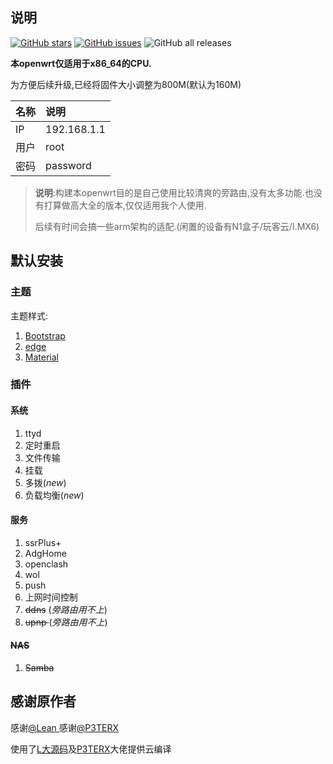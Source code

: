 ## 说明



[![GitHub stars](https://img.shields.io/github/stars/Qliangw/openwrt-x86_64-qw)](https://github.com/Qliangw/openwrt-x86_64-qw/stargazers)  [![GitHub issues](https://img.shields.io/github/issues/Qliangw/openwrt-x86_64-qw)](https://github.com/Qliangw/openwrt-x86_64-qw/issues)   ![GitHub all releases](https://img.shields.io/github/downloads/Qliangw/openwrt-x86_64-qw/total)

**本openwrt仅适用于x86_64的CPU.**

为方便后续升级,已经将固件大小调整为800M(默认为160M)

  |名称 |说明 |
  |:----|:----|
  |IP| 192.168.1.1|
  |用户| root|
  |密码|password|

> **说明**:构建本openwrt目的是自己使用比较清爽的旁路由,没有太多功能.也没有打算做高大全的版本,仅仅适用我个人使用.
> 
> 后续有时间会搞一些arm架构的适配.(闲置的设备有N1盒子/玩客云/I.MX6)



## 默认安装

### 主题


主题样式:

  1. [Bootstrap](https://github.com/Qliangw/openwrt-x86_64-qw/blob/main/pictures/Bootstrap.png)
  2. [edge](https://github.com/Qliangw/openwrt-x86_64-qw/blob/main/pictures/edge.png)
  3. [Material](https://github.com/Qliangw/openwrt-x86_64-qw/blob/main/pictures/Material.png)

### 插件

#### 系统

  1. ttyd
  2. 定时重启
  3. 文件传输
  4. 挂载
  5. 多拨(*new*)
  6. 负载均衡(*new*)

#### 服务

  1. ssrPlus+
  2. AdgHome
  3. openclash
  4. wol
  5. push
  6. 上网时间控制
  7. <del> ddns</del> (*旁路由用不上*)
  8. <del>  upnp </del>(*旁路由用不上*)

#### <del>NAS</del>
  1. <del>Samba</del>

## 感谢原作者

感谢[@Lean ](https://github.com/coolsnowwolf)
感谢[@P3TERX](https://github.com/P3TERX)

使用了[L大源码](https://github.com/coolsnowwolf/lede)及[P3TERX](https://github.com/P3TERX/Actions-OpenWrt)大佬提供云编译

